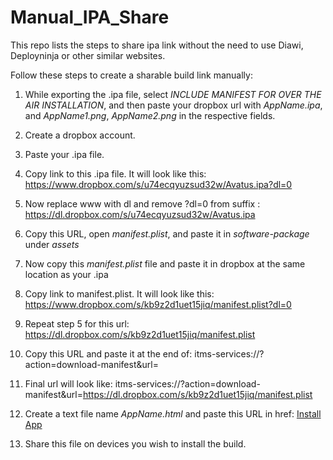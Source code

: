 # Manual_IPA_Share
This repo lists the steps to share ipa link without the need to use Diawi, Deployninja or other similar websites.

Follow these steps to create a sharable build link manually:

1. While exporting the .ipa file, select _INCLUDE MANIFEST FOR OVER THE AIR INSTALLATION_, and then paste your dropbox url with _AppName.ipa_, and _AppName1.png_, _AppName2.png_ in the respective fields.

2. Create a dropbox account.

3. Paste your .ipa file.

4. Copy link to this .ipa file. It will look like this:
	https://www.dropbox.com/s/u74ecqyuzsud32w/Avatus.ipa?dl=0

5. Now replace www with dl and remove ?dl=0 from suffix : 
	https://dl.dropbox.com/s/u74ecqyuzsud32w/Avatus.ipa

6. Copy this URL, open _manifest.plist_, and paste it in _software-package_ under _assets_

7. Now copy this _manifest.plist_ file and paste it in dropbox at the same location as your .ipa

8. Copy link to manifest.plist. It will look like this:
	https://www.dropbox.com/s/kb9z2d1uet15jiq/manifest.plist?dl=0

9. Repeat step 5 for this url:
	https://dl.dropbox.com/s/kb9z2d1uet15jiq/manifest.plist

10. Copy this URL and paste it at the end of:
	itms-services://?action=download-manifest&url=

11. Final url will look like:
	itms-services://?action=download-manifest&url=https://dl.dropbox.com/s/kb9z2d1uet15jiq/manifest.plist

12. Create a text file name _AppName.html_ and paste this URL in href:
	<a href="itms-services://?action=download-manifest&url=https://dl.dropbox.com/s/kb9z2d1uet15jiq/manifest.plist">Install App</a>

13. Share this file on devices you wish to install the build.

